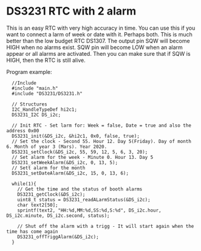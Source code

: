 # DS3231 RTC with 2 alarm
This is an easy RTC with very high accuracy in time. You can use this if you want to connect a larm of week or date with it.
Perhaps both. This is much better than the low budget RTC DS1307. The output pin SQW will become HIGH when no alarms exist. SQW pin will become LOW when an alarm appear or all alarms are activated. Then you can make sure that if SQW is HIGH, then the RTC is still alive.

Program example:

```
  //Include
  #include "main.h"
  #include "DS3231/DS3231.h"

  // Structures
  I2C_HandleTypeDef hi2c1;
  DS3231_I2C DS_i2c;

  // Init RTC - Set larm for: Week = false, Date = true and also the address 0x00
  DS3231_init(&DS_i2c, &hi2c1, 0x0, false, true);
  // Set the clock - Second 55. Hour 12. Day 5(Friday). Day of month 6. Month of year 3 (Mars). Year 2020.
  DS3231_setClock(&DS_i2c, 55, 59, 12, 5, 6, 3, 20);
  // Set alarm for the week - Minute 0. Hour 13. Day 5
  DS3231_setWeekAlarm(&DS_i2c, 0, 13, 5);
  // Sett alarm for the month
  DS3231_setDateAlarm(&DS_i2c, 15, 0, 13, 6);
  
  while(1){
    // Get the time and the status of booth alarms
    DS3231_getClock(&DS_i2c);
    uint8_t status = DS3231_readALarmStatus(&DS_i2c); 
    char text2[50];
    sprintf(text2, "HH:%d,MM:%d,SS:%d,S:%d", DS_i2c.hour, DS_i2c.minute, DS_i2c.second, status);
    
    // Shut off the alarm with a trigg - It will start again when the time has come again
    DS3231_offTriggAlarm(&DS_i2c);
  }
  
```
